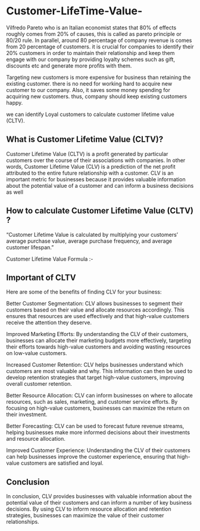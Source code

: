 # Customer-LifeTime-Value-


Vilfredo Pareto who is an Italian economist states that 80% of effects roughly comes from 20% of causes, this is called as pareto principle or 80/20 rule. In parallel, around 80 percentage of company revenue is comes from 20 percentage of customers. it is crucial for companies to identify their 20% customers in order to maintain their relationship and keep them engage with our company by providing loyalty schemes such as gift, discounts etc and generate more profits with them.

Targeting new customers is more expensive for business than retaining the existing customer. there is no need for working hard to acquire new customer to our company. Also, it saves some money spending for acquiring new customers. thus, company should keep existing customers happy.

we can identify Loyal customers to calculate customer lifetime value (CLTV).

## What is Customer Lifetime Value (CLTV)?
Customer Lifetime Value (CLTV) is a profit generated by particular customers over the course of their associations with companies. In other words, Customer Lifetime Value (CLV) is a prediction of the net profit attributed to the entire future relationship with a customer. CLV is an important metric for businesses because it provides valuable information about the potential value of a customer and can inform a business decisions as well

## How to calculate Customer Lifetime Value (CLTV) ?
“Customer Lifetime Value is calculated by multiplying your customers’ average purchase value, average purchase frequency, and average customer lifespan.”

Customer Lifetime Value Formula :-


## Important of CLTV

Here are some of the benefits of finding CLV for your business:

Better Customer Segmentation: CLV allows businesses to segment their customers based on their value and allocate resources accordingly. This ensures that resources are used effectively and that high-value customers receive the attention they deserve.

Improved Marketing Efforts: By understanding the CLV of their customers, businesses can allocate their marketing budgets more effectively, targeting their efforts towards high-value customers and avoiding wasting resources on low-value customers.

Increased Customer Retention: CLV helps businesses understand which customers are most valuable and why. This information can then be used to develop retention strategies that target high-value customers, improving overall customer retention.

Better Resource Allocation: CLV can inform businesses on where to allocate resources, such as sales, marketing, and customer service efforts. By focusing on high-value customers, businesses can maximize the return on their investment.

Better Forecasting: CLV can be used to forecast future revenue streams, helping businesses make more informed decisions about their investments and resource allocation.

Improved Customer Experience: Understanding the CLV of their customers can help businesses improve the customer experience, ensuring that high-value customers are satisfied and loyal.

## Conclusion

In conclusion, CLV provides businesses with valuable information about the potential value of their customers and can inform a number of key business decisions. By using CLV to inform resource allocation and retention strategies, businesses can maximize the value of their customer relationships.
